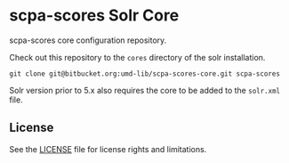 scpa-scores Solr Core
=================

scpa-scores core configuration repository.


Check out this repository to the `cores` directory of the solr installation.

```
git clone git@bitbucket.org:umd-lib/scpa-scores-core.git scpa-scores
```

Solr version prior to 5.x also requires the core to be added to the `solr.xml`
file.

## License

See the [LICENSE](LICENSE.txt) file for license rights and limitations.
